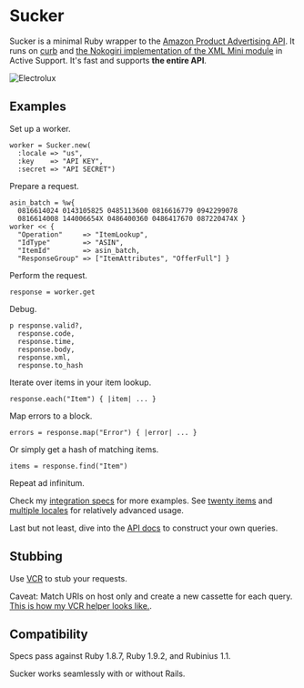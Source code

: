 Sucker
======

Sucker is a minimal Ruby wrapper to the [Amazon Product Advertising API](https://affiliate-program.amazon.co.uk/gp/advertising/api/detail/main.html). It runs on [curb](http://github.com/taf2/curb) and [the Nokogiri implementation of the XML Mini module](http://github.com/rails/rails/blob/master/activesupport/lib/active_support/xml_mini/nokogiri.rb) in Active Support. It's fast and supports __the entire API__.

![Electrolux](http://github.com/papercavalier/peddler/raw/master/electrolux.jpg)

Examples
--------

Set up a worker.

    worker = Sucker.new(
      :locale => "us",
      :key    => "API KEY",
      :secret => "API SECRET")

Prepare a request.

    asin_batch = %w{
      0816614024 0143105825 0485113600 0816616779 0942299078
      0816614008 144006654X 0486400360 0486417670 087220474X }
    worker << {
      "Operation"     => "ItemLookup",
      "IdType"        => "ASIN",
      "ItemId"        => asin_batch,
      "ResponseGroup" => ["ItemAttributes", "OfferFull"] }

Perform the request.

    response = worker.get

Debug.

    p response.valid?,
      response.code,
      response.time,
      response.body,
      response.xml,
      response.to_hash

Iterate over items in your item lookup.

    response.each("Item") { |item| ... }

Map errors to a block.

    errors = response.map("Error") { |error| ... }

Or simply get a hash of matching items.

    items = response.find("Item")

Repeat ad infinitum.

Check my [integration specs](http://github.com/papercavalier/sucker/tree/master/spec/integration/) for more examples. See [twenty items](http://github.com/papercavalier/sucker/tree/master/spec/integration/twenty_items_spec.rb) and [multiple locales](http://github.com/papercavalier/sucker/tree/master/spec/integration/multiple_locales_spec.rb) for relatively advanced usage.

Last but not least, dive into the [API docs](https://affiliate-program.amazon.co.uk/gp/advertising/api/detail/main.html) to construct your own queries.

Stubbing
--------

Use [VCR](http://github.com/myronmarston/vcr) to stub your requests.

Caveat: Match URIs on host only and create a new cassette for each query. [This is how my VCR helper looks like.](http://github.com/papercavalier/sucker/blob/master/spec/support/vcr.rb).

Compatibility
-------------

Specs pass against Ruby 1.8.7, Ruby 1.9.2, and Rubinius 1.1.

Sucker works seamlessly with or without Rails.

